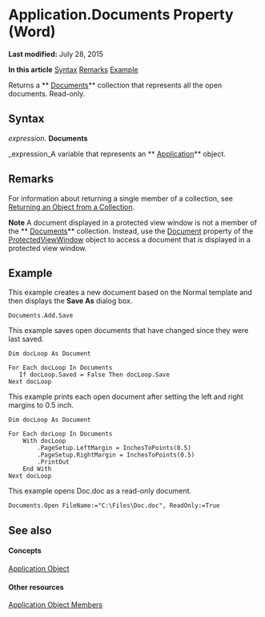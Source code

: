 
# Application.Documents Property (Word)

 **Last modified:** July 28, 2015

 **In this article**
 [Syntax](#sectionSection0)
 [Remarks](#sectionSection1)
 [Example](#sectionSection2)


Returns a  ** [Documents](fc4ac973-19c1-703a-5538-f4426b8b7564.md)** collection that represents all the open documents. Read-only.


## Syntax
<a name="sectionSection0"> </a>

 _expression_. **Documents**

 _expression_A variable that represents an  ** [Application](d1cf6f8f-4e88-bf01-93b4-90a83f79cb44.md)** object.


## Remarks
<a name="sectionSection1"> </a>

For information about returning a single member of a collection, see  [Returning an Object from a Collection](28f76384-f495-9640-a7c8-10ada3fac727.md).


 **Note**  A document displayed in a protected view window is not a member of the  ** [Documents](7e477cb3-ae65-685a-0083-1826efe86703.md)** collection. Instead, use the [Document](8d83487a-2345-a036-a916-971c9db5b7fb.md) property of the [ProtectedViewWindow](d77e80e7-c54e-5954-1586-dacd3c9f7434.md) object to access a document that is displayed in a protected view window.


## Example
<a name="sectionSection2"> </a>

This example creates a new document based on the Normal template and then displays the  **Save As** dialog box.


```
Documents.Add.Save
```

This example saves open documents that have changed since they were last saved.




```
Dim docLoop As Document 
 
For Each docLoop In Documents 
   If docLoop.Saved = False Then docLoop.Save 
Next docLoop
```

This example prints each open document after setting the left and right margins to 0.5 inch.




```
Dim docLoop As Document 
 
For Each docLoop In Documents 
    With docLoop 
        .PageSetup.LeftMargin = InchesToPoints(0.5) 
        .PageSetup.RightMargin = InchesToPoints(0.5) 
        .PrintOut 
    End With 
Next docLoop
```

This example opens Doc.doc as a read-only document.




```
Documents.Open FileName:="C:\Files\Doc.doc", ReadOnly:=True
```


## See also
<a name="sectionSection2"> </a>


#### Concepts


 [Application Object](d1cf6f8f-4e88-bf01-93b4-90a83f79cb44.md)
#### Other resources


 [Application Object Members](71669f1e-65f1-b0f1-b67d-355dfdbebe50.md)
